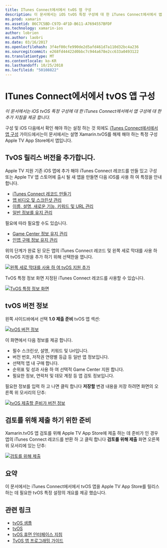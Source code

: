 ```yaml
---
title: ITunes Connect에서에서 tvOS 앱 구성
description: 이 문서에서는 iOS tvOS 특정 구성에 대 한 iTunes Connect에서에서 앱 구성에 대 한 추가 지침을 제공 합니다.
ms.prod: xamarin
ms.assetid: 86C7C5BD-C97D-4F1D-B611-A7694557BFDF
ms.technology: xamarin-ios
author: lobrien
ms.author: laobri
ms.date: 03/16/2017
ms.openlocfilehash: 3f4ef00cfe990de2d5afd461d7a110d32bc4a236
ms.sourcegitcommit: e268fd44422d0bbc7c944a678e2cc633a0493122
ms.translationtype: MT
ms.contentlocale: ko-KR
ms.lasthandoff: 10/25/2018
ms.locfileid: "50108822"
---
```

# <a name="configure-your-tvos-app-in-itunes-connect"></a>ITunes Connect에서에서 tvOS 앱 구성

_이 문서에서는 iOS tvOS 특정 구성에 대 한 iTunes Connect에서에서 앱 구성에 대 한 추가 지침을 제공 합니다._


구성 및 iOS 다음에서 확인 해야 하는 설정 하는 것 외에도 [iTunes Connect에서에서 앱 구성](~/ios/deploy-test/app-distribution/app-store-distribution/itunesconnect.md) 가이드에서는이 문서에서는 설명 Xamarin.tvOS를 해제 해야 하는 특정 구성 Apple TV App Store에서 앱입니다.

<a name="Adding-a-tvOS-Release-Version" />

## <a name="adding-a-tvos-release-version"></a>TvOS 릴리스 버전을 추가합니다.

Apple TV 지원 기존 iOS 앱에 추가 해야 iTunes Connect 레코드를 만들 있고 구성 또는 Apple TV 앱 스토어에 출시 될 새 앱을 만들면 다음 iOS를 사용 하 여 특정을 안내 합니다.

- [iTunes Connect 레코드 만들기](~/ios/deploy-test/app-distribution/app-store-distribution/itunesconnect.md#creating)
- [앱 비디오 및 스크린샷 관리](~/ios/deploy-test/app-distribution/app-store-distribution/itunesconnect.md#managing)
- [이름, 설명, 새로운 기능, 키워드 및 URL 관리](~/ios/deploy-test/app-distribution/app-store-distribution/itunesconnect.md#metadata)
- [일반 정보를 유지 관리](~/ios/deploy-test/app-distribution/app-store-distribution/itunesconnect.md#general)

필요에 따라 필요할 수도 있습니다.

- [Game Center 정보 유지 관리](~/ios/deploy-test/app-distribution/app-store-distribution/itunesconnect.md#game-center)
- [인앱 구매 정보 유지 관리](~/ios/deploy-test/app-distribution/app-store-distribution/itunesconnect.md#iap)

위의 단계가 완료 된 모든 앱의 iTunes Connect 레코드 및 왼쪽 세로 막대를 사용 하 여 tvOS 지원을 추가 하기 위해 선택한을 엽니다.

[![](itunes-connect-images/connect01.png "왼쪽 세로 막대를 사용 하 여 tvOS 지원 추가")](itunes-connect-images/connect01.png#lightbox)

TvOS 특정 정보 화면 지정된 iTunes Connect 레코드를 사용할 수 있습니다.

[![](itunes-connect-images/connect02.png "TvOS 특정 정보 화면")](itunes-connect-images/connect02.png#lightbox)

<a name="tvOS-Version-Information" />

## <a name="tvos-version-information"></a>tvOS 버전 정보

왼쪽 사이드바에서 선택 **1.0 제출 준비** tvOS 앱 섹션:

[![](itunes-connect-images/connect03.png "tvOS 버전 정보")](itunes-connect-images/connect03.png#lightbox)

이 화면에서 다음 정보를 제공 합니다.

- 필수 스크린샷, 설명, 키워드 및 Url입니다.
- 버전 번호, 저작권 연령별 등급 등 일반 앱 정보입니다.
- 선택적 앱 내 구매 합니다.
- 순위표 및 성과 사용 하 여 선택적 Game Center 지원 합니다.
- 필요한 정보, 연락처 및 데모 계정 등 앱 검토 정보입니다.

필요한 정보를 입력 하 고 나면 클릭 합니다 **저장할** 변경 내용을 저장 하려면 화면의 오른쪽 위 모서리의 단추:

[![](itunes-connect-images/connect04.png "tvOS 제출할 준비가 버전 정보")](itunes-connect-images/connect04.png#lightbox)

<a name="Submitting-for-Review" />

## <a name="preparing-to-submit-for-review"></a>검토를 위해 제출 하기 위한 준비

Xamarin.tvOS 앱 검토를 위해 Apple TV App Store에 제출 하는 데 준비가 인 경우 앱의 iTunes Connect 레코드를 반환 하 고 클릭 합니다 **검토를 위해 제출** 화면 오른쪽 위 모서리에 있는 단추:

[![](itunes-connect-images/connect05.png "검토를 위해 제출")](itunes-connect-images/connect05.png#lightbox)

<a name="Summary" />

## <a name="summary"></a>요약

이 문서에서는 iTunes Connect에서에서 tvOS 앱을 Apple TV App Store를 릴리스 하는 데 필요한 tvOS 특정 설정의 개요를 제공 했습니다.



## <a name="related-links"></a>관련 링크

- [tvOS 샘플](https://developer.xamarin.com/samples/tvos/all/)
- [tvOS](https://developer.apple.com/tvos/)
- [tvOS 휴먼 인터페이스 지침](https://developer.apple.com/tvos/human-interface-guidelines/)
- [TvOS 앱 프로그래밍 가이드](https://developer.apple.com/library/prerelease/tvos/documentation/General/Conceptual/AppleTV_PG/)
